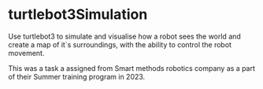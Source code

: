 # turtlebot3Simulation

Use turtlebot3 to simulate and visualise how a robot sees the world and create a map of it`s surroundings, with the ability to control the robot movement.

This was a task a assigned from Smart methods robotics company as a part of their Summer training program in 2023.
